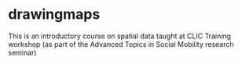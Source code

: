 # drawingmaps
This is an introductory course on spatial data taught at CLIC Training workshop (as part of the Advanced Topics in Social Mobility research seminar) 

